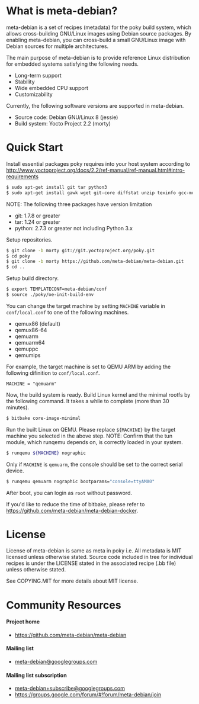 What is meta-debian?
====================

meta-debian is a set of recipes (metadata) for the poky build system, which allows cross-building GNU/Linux images using Debian source packages.
By enabling meta-debian, you can cross-build a small GNU/Linux image with Debian sources for multiple architectures.

The main purpose of meta-debian is to provide reference Linux distribution for embedded systems satisfying the following needs.
* Long-term support
* Stability
* Wide embedded CPU support
* Customizability

Currently, the following software versions are supported in meta-debian.
* Source code: Debian GNU/Linux 8 (jessie)
* Build system: Yocto Project 2.2 (morty)

Quick Start
===========

Install essential packages poky requires into your host system according to http://www.yoctoproject.org/docs/2.2/ref-manual/ref-manual.html#intro-requirements

```sh
$ sudo apt-get install git tar python3
$ sudo apt-get install gawk wget git-core diffstat unzip texinfo gcc-multilib build-essential chrpath socat
```

NOTE: The following three packages have version limitation
* git: 1.7.8 or greater
* tar: 1.24 or greater
* python: 2.7.3 or greater not including Python 3.x

Setup repositories.

```sh
$ git clone -b morty git://git.yoctoproject.org/poky.git
$ cd poky
$ git clone -b morty https://github.com/meta-debian/meta-debian.git
$ cd ..
```

Setup build directory.

```sh
$ export TEMPLATECONF=meta-debian/conf
$ source ./poky/oe-init-build-env
```

You can change the target machine by setting `MACHINE` variable in `conf/local.conf` to one of the following machines.
* qemux86 (default)
* qemux86-64
* qemuarm
* qemuarm64
* qemuppc
* qemumips

For example, the target machine is set to QEMU ARM by adding the following difinition to `conf/local.conf`.
```
MACHINE = "qemuarm"
```

Now, the build system is ready.
Build Linux kernel and the minimal rootfs by the following command.
It takes a while to complete (more than 30 minutes).

```sh
$ bitbake core-image-minimal
```

Run the built Linux on QEMU.
Please replace `${MACHINE}` by the target machine you selected in the above step.
NOTE: Confirm that the tun module, which runqemu depends on, is correctly loaded in your system.

```sh
$ runqemu ${MACHINE} nographic
```

Only if `MACHINE` is `qemuarm`, the console should be set to the correct serial device.

```sh
$ runqemu qemuarm nographic bootparams="console=ttyAMA0"
```

After boot, you can login as `root` without password.

If you'd like to reduce the time of bitbake,
please refer to https://github.com/meta-debian/meta-debian-docker.

License
=======

License of meta-debian is same as meta in poky i.e.
All metadata is MIT licensed unless otherwise stated.
Source code included in tree for individual recipes is under the LICENSE stated in the associated recipe (.bb file) unless otherwise stated.

See COPYING.MIT for more details about MIT license.

Community Resources
===================

#### Project home
* https://github.com/meta-debian/meta-debian

#### Mailing list
* meta-debian@googlegroups.com

#### Mailing list subscription
* meta-debian+subscribe@googlegroups.com
* https://groups.google.com/forum/#!forum/meta-debian/join

